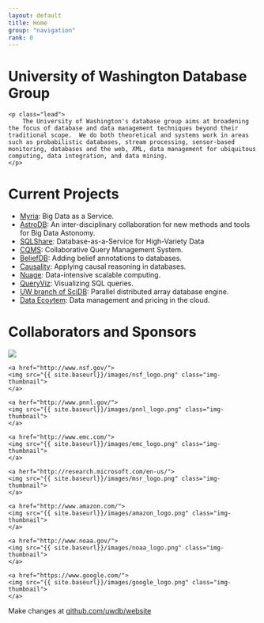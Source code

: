 ```yaml
---
layout: default
title: Home
group: "navigation"
rank: 0
---
```


<div class="jumbotron">
	<h1>University of Washington Database Group</h1>

	<p class="lead">
		The University of Washington's database group aims at broadening the focus of database and data management techniques beyond their traditional scope.  We do both theoretical and systems work in areas such as probabilistic databases, stream processing, sensor-based monitoring, databases and the web, XML, data management for ubiquitous computing, data integration, and data mining.
	</p>
</div>

# Current Projects

* [Myria](myria.cs.washington.edu): Big Data as a Service.
* [AstroDB](db.cs.washington.edu/astrodb/): An inter-disciplinary collaboration for new methods and tools for Big Data Astonomy.
* [SQLShare](escience.washington.edu/sqlshare): Database-as-a-Service for High-Variety Data
* [CQMS](cqms.cs.washington.edu/CQMS.html): Collaborative Query Management System.
* [BeliefDB](db.cs.washington.edu/beliefDB/): Adding belief annotations to databases.
* [Causality](people.cs.umass.edu/~ameli/projects/causality/): Applying causal reasoning in databases.
* [Nuage](db.cs.washington.edu/nuage/): Data-intensive scalable computing.
* [QueryViz](queryviz.com): Visualizing SQL queries.
* [UW branch of SciDB](scidb.cs.washington.edu): Parallel distributed array database engine.
* [Data Eco$y$tem](cloud-data-pricing.cs.washington.edu): Data management and pricing in the cloud.


# Collaborators and Sponsors

<div height="50">
    <a href="http://escience.washington.edu">
    <img src="{{ site.baseurl}}/images/eScience_logo.png" class="img-thumbnail">
    </a>

    <a href="http://www.nsf.gov/">
    <img src="{{ site.baseurl}}/images/nsf_logo.png" class="img-thumbnail">
    </a>

    <a herf="http://www.pnnl.gov/">
    <img src="{{ site.baseurl}}/images/pnnl_logo.png" class="img-thumbnail">
    </a>

    <a href="http://www.emc.com/">
    <img src="{{ site.baseurl}}/images/emc_logo.png" class="img-thumbnail">
    </a>

    <a herf="http://research.microsoft.com/en-us/">
    <img src="{{ site.baseurl}}/images/msr_logo.png" class="img-thumbnail">
    </a>

    <a href="http://www.amazon.com/">
    <img src="{{ site.baseurl}}/images/amazon_logo.png" class="img-thumbnail">
    </a>

    <a href="http://www.noaa.gov/">
    <img src="{{ site.baseurl}}/images/noaa_logo.png" class="img-thumbnail">
    </a>

    <a href="https://www.google.com/">
    <img src="{{ site.baseurl}}/images/google_logo.png" class="img-thumbnail">
    </a>

</div>


Make changes at [github.com/uwdb/website](https://github.com/uwdb/website)

